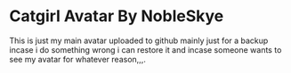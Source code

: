 # Catgirl Avatar By NobleSkye

This is just my main avatar uploaded to github mainly just for a backup incase i do something wrong i can restore it and incase someone wants to see my avatar for whatever reason,,,.